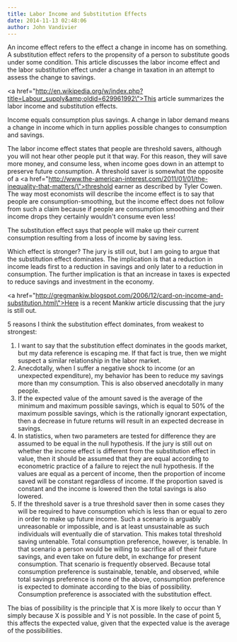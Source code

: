 ```yaml
---
title: Labor Income and Substitution Effects
date: 2014-11-13 02:48:06
author: John Vandivier
---
```




An income effect refers to the effect a change in income has on something. A substitution effect refers to the propensity of a person to substitute goods under some condition. This article discusses the labor income effect and the labor substitution effect under a change in taxation in an attempt to assess the change to savings.

<a href=\"http://en.wikipedia.org/w/index.php?title=Labour_supply&amp;oldid=629961992\">This article summarizes the labor income and substitution effects</a>.

Income equals consumption plus savings. A change in labor demand means a change in income which in turn applies possible changes to consumption and savings.

The labor income effect states that people are threshold savers, although you will not hear other people put it that way. For this reason, they will save more money, and consume less, when income goes down in an attempt to preserve future consumption. A threshold saver is somewhat the opposite of a <a href=\"http://www.the-american-interest.com/2011/01/01/the-inequality-that-matters/\">threshold earner as described by Tyler Cowen</a>. The way most economists will describe the income effect is to say that people are consumption-smoothing, but the income effect does not follow from such a claim because if people are consumption smoothing and their income drops they certainly wouldn't consume even less!

The substitution effect says that people will make up their current consumption resulting from a loss of income by saving less.

Which effect is stronger? The jury is still out, but I am going to argue that the substitution effect dominates. The implication is that a reduction in income leads first to a reduction in savings and only later to a reduction in consumption. The further implication is that an increase in taxes is expected to reduce savings and investment in the economy.

<a href=\"http://gregmankiw.blogspot.com/2006/12/card-on-income-and-substitution.html\">Here is a recent Mankiw article discussing that the jury is still out</a>.

5 reasons I think the substitution effect dominates, from weakest to strongest:
<ol>
	<li>I want to say that the substitution effect dominates in the goods market, but my data reference is escaping me. If that fact is true, then we might suspect a similar relationship in the labor market.</li>
	<li>Anecdotally, when I suffer a negative shock to income (or an unexpected expenditure), my behavior has been to reduce my savings more than my consumption. This is also observed anecdotally in many people.</li>
	<li>If the expected value of the amount saved is the average of the minimum and maximum possible savings, which is equal to 50% of the maximum possible savings, which is the rationally ignorant expectation, then a decrease in future returns will result in an expected decrease in savings.</li>
	<li>In statistics, when two parameters are tested for difference they are assumed to be equal in the null hypothesis. If the jury is still out on whether the income effect is different from the substitution effect in value, then it should be assumed that they are equal according to econometric practice of a failure to reject the null hypothesis. If the values are equal as a percent of income, then the proportion of income saved will be constant regardless of income. If the proportion saved is constant and the income is lowered then the total savings is also lowered.</li>
	<li>If the threshold saver is a true threshold saver then in some cases they will be required to have consumption which is less than or equal to zero in order to make up future income. Such a scenario is arguably unreasonable or impossible, and is at least unsustainable as such individuals will eventually die of starvation. This makes total threshold saving untenable. Total consumption preference, however, is tenable. In that scenario a person would be willing to sacrifice all of their future savings, and even take on future debt, in exchange for present consumption. That scenario is frequently observed. Because total consumption preference is sustainable, tenable, and observed, while total savings preference is none of the above, consumption preference is expected to dominate according to the bias of possibility. Consumption preference is associated with the substitution effect.</li>
</ol>
The bias of possibility is the principle that X is more likely to occur than Y simply because X is possible and Y is not possible. In the case of point 5, this affects the expected value, given that the expected value is the average of the possibilities.